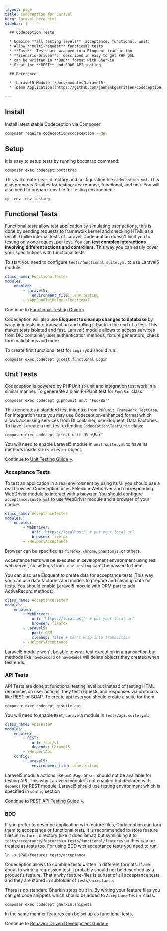 ```yaml
---
layout: page
title: Codeception for Laravel
hero: laravel_hero.html
sidebar: |

  ## Codeception Tests

  * Combine **all testing levels** (acceptance, functional, unit)
  * Allow **multi-request** functional tests
  * **Fast**: Tests are wrapped into Eloquent transaction
  * **Scenario-Driven**:  described in easy to get PHP DSL
  * can be written in **BDD** format with Gherkin
  * Great for **REST** and SOAP API testing

  ## Reference

  * [Laravel5 Module](/docs/modules/Laravel5) 
  * [Demo Application](https://github.com/janhenkgerritsen/codeception-laravel5-sample)

---
```


## Install

Install latest stable Codeception via Composer:

```bash
composer require codeception/codeception --dev
```

## Setup

It is easy to setup tests by running bootstrap command:

```
composer exec codecept bootstrap
```

This will create `tests` directory and configuration file `codeception.yml`. This also prepares 3 suites for testing: acceptance, functional, and unit. You will also need to prepare .env file for testing environment:

```
cp .env .env.testing
```

## Functional Tests

Functional tests allow test application by simulating user actions, this is done by sending requests to framework kernel and checking HTML as a result. Unilke internal tests of Laravel, Codeception doesn't limit you to testing only one request per test. You can **test complex interactions involving different actions and controllers**. This way you can easily cover your specifictions with functional tests.

To start you need to configure `tests/functional.suite.yml` to use Laravel5 module:

```yaml
class_name: FunctionalTester
modules:
    enabled:
        - Laravel5:
            environment_file: .env.testing
        - \AppBundle\Helper\Functional
```


<div class="alert alert-warning">
  <span class="glyphicon glyphicon-info-sign" aria-hidden="true"></span>
  Continue to <a href="http://codeception.com/docs/04-FunctionalTests">Functional Testing Guide &raquo;</a>
</div>

Codeception will also use **Eloquent to cleanup changes to database** by wrapping tests into transaction and rolling it back in the end of a test. This makes tests isolated and fast. Laravel5 module allows to access services from DIC container, user authentication methods, fixture generators, check form validations and more. 

To create first functional test for `Login` you should run:

```
composer exec codecept g:cest functional Login
```

## Unit Tests

Codeception is powered by PHPUnit so unit and integration test work in a similar manner. To genereate a plain PHPUnit test for `Foo\Bar` class 

```
composer exec codecept g:phpunit unit "Foo\Bar"
```

This generates a standard test inherited from `PHPUnit_Framework_TestCase`. For integration tests you may use Codeception-enhanced format which allows accessing services from DI container, use Eloquent, Data Factories. To have it create a unit test extending `Codeception\Test\Unit` class:

```
composer exec codecept g:test unit "Foo\Bar"
```

You will need to enable Laravel5 module in `unit.suite.yml` to have its methods inside `$this->tester` object.

<div class="alert alert-warning">
  <span class="glyphicon glyphicon-info-sign" aria-hidden="true"></span>
  Continue to <a href="http://codeception.com/docs/05-UnitTests">Unit Testing Guide &raquo;</a>.
</div>


### Acceptance Tests

To test an application in a real environment by using its UI you should use a real browser. Codeception uses Selenium Webdriver and corresponding WebDriver module to interact with a browser. You should configure `acceptance.suite.yml` to use WebDriver module and a browser of your choice. 

```yaml
class_name: AcceptanceTester
modules:
    enabled:
        - WebDriver:
            url: 'https://localhost/' # put your local url
            browser: firefox
        - \Helper\Acceptance            
```

Browser can be specified as `firefox`, `chrome`, `phantomjs`, or others. 

Acceptance tests will be executed in development environment using real web server, so settings from `.env.testing` can't be passed to them. 

You can also use Eloquent to create data for acceptance tests. This way you can use data factories and models to prepare and cleanup data for tests. You should enable Laravel5 module with ORM part to add ActiveRecord methods:

```yaml
class_name: AcceptanceTester
modules:
    enabled:
        - WebDriver:
            url: 'https://localhost/' # put your local url
            browser: firefox
        - Laravel5:
            part: ORM
            cleanup: false # can't wrap into transaction
        - \Helper\Acceptance            
```

Laravel5 module won't be able to wrap test execution in a transaction but methods like `haveRecord` or `haveModel` will delete objects they created when test ends. 

### API Tests

API Tests are done at functional testing level but instead of testing HTML responses on user actions, they test requests and responses via protocols like REST or SOAP. To create api tests you should create a suite for them

```
composer exec codecept g:suite api
```

You will need to enable `REST`, `Laravel5` module in `tests/api.suite.yml`:

```yaml
class_name: ApiTester
modules:
    enabled:
        - REST:
            url: /api/v1
            depends: Laravel5
        - \Helper\Api
    config:
        - Laravel5:
            environment_file: .env.testing

```

Laravel5 module actions like `amOnPage` or `see` should not be available for testing API. This why Laravel5 module is not enabled but declared with `depends` for REST module. Laravel5 should use testing environment which is specified in `config` section


<div class="alert alert-warning">
  <span class="glyphicon glyphicon-info-sign" aria-hidden="true"></span>
  Continue to <a href="http://codeception.com/docs/10-WebServices#REST">REST API Testing Guide &raquo;</a>.
</div>

### BDD

If you prefer to describe application with feature files, Codeception can turn them to acceptance or functional tests. It is recommended to store feature files in `features` directory (like it does Behat) but symlinking it to `tests/acceptance/features` or `tests/functional/features` so they can be treated as tests too. For using BDD with acceptance tests you need to run:

```
ln -s $PWD/features tests/acceptance
```

Codeception allows to combine tests written in different formats. If are about to wirite a regression test it probably should not be described as a product's feature. That's why feature-files is subset of all acceptance tests, and they are stored in subfolder of `tests/acceptance`. 

There is no standard Gherkin steps built in. By writing your feature files you can get code snippets which should be added to `AcceptanceTester` class. 

```
composer exec codecept gherkin:snippets
```

In the same manner features can be set up as functional tests.

<div class="alert alert-warning">
  <span class="glyphicon glyphicon-info-sign" aria-hidden="true"></span>
  Continue to <a href="http://codeception.com/docs/07-BDD">Behavior Driven Development Guide &raquo;</a>
</div>

